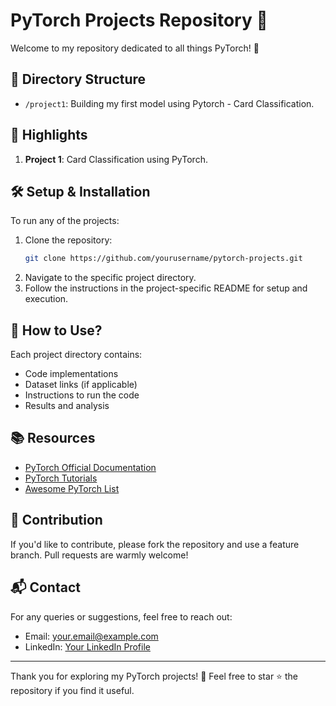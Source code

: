 # PyTorch Projects Repository 🚀

Welcome to my repository dedicated to all things PyTorch! 🌟

## 📂 Directory Structure

- `/project1`: Building my first model using Pytorch - Card Classification.


## 🌟 Highlights

1. **Project 1**: Card Classification using PyTorch.




## 🛠️ Setup & Installation

To run any of the projects:
1. Clone the repository:
    ```bash
    git clone https://github.com/yourusername/pytorch-projects.git
    ```
2. Navigate to the specific project directory.
3. Follow the instructions in the project-specific README for setup and execution.

## 🤖 How to Use?

Each project directory contains:
- Code implementations
- Dataset links (if applicable)
- Instructions to run the code
- Results and analysis

## 📚 Resources

- [PyTorch Official Documentation](https://pytorch.org/docs/stable/index.html)
- [PyTorch Tutorials](https://pytorch.org/tutorials/)
- [Awesome PyTorch List](https://github.com/bharathgs/Awesome-pytorch-list)

## 📝 Contribution

If you'd like to contribute, please fork the repository and use a feature branch. Pull requests are warmly welcome!

## 📬 Contact

For any queries or suggestions, feel free to reach out:
- Email: your.email@example.com
- LinkedIn: [Your LinkedIn Profile](https://linkedin.com/in/yourusername)

---

Thank you for exploring my PyTorch projects! 🌟 Feel free to star ⭐ the repository if you find it useful.
